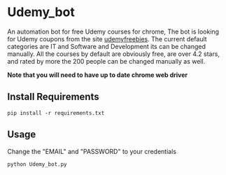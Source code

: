 # Udemy_bot
An automation bot for free Udemy courses for chrome,
The bot is looking for Udemy coupons from the site [udemyfreebies](https://www.udemyfreebies.com/).
The current default categories are IT and Software and Development its can be changed manually.
All the courses by default are obviously free, are over 4.2 stars, and rated by more the 200 people can be changed manually as well.

__Note that you will need to have up to date chrome web driver__

## Install Requirements
```
pip install -r requirements.txt
```

## Usage 

Change the "EMAIL" and "PASSWORD" to your credentials
```
python Udemy_bot.py
```
